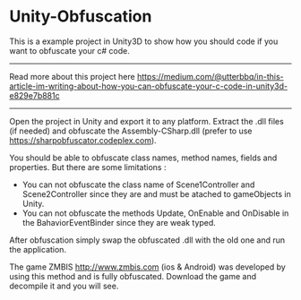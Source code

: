 # Unity-Obfuscation

This is a example project in Unity3D to show how you should code if you want to obfuscate your c# code.

*************************************************************************************************************
Read more about this project here https://medium.com/@utterbbq/in-this-article-im-writing-about-how-you-can-obfuscate-your-c-code-in-unity3d-e829e7b881c
*************************************************************************************************************

Open the project in Unity and export it to any platform. Extract the .dll files (if needed) and obfuscate the Assembly-CSharp.dll (prefer to use https://sharpobfuscator.codeplex.com).

You should be able to obfuscate class names, method names, fields and properties. 
But there are some limitations :
* You can not obfuscate the class name of Scene1Controller and Scene2Controller since they are and must be atached to gameObjects in Unity.
* You can not obfuscate the methods Update, OnEnable and OnDisable in the BahaviorEventBinder since they are weak typed.

After obfuscation simply swap the obfuscated .dll with the old one and run the application.

The game ZMBIS http://www.zmbis.com (ios & Android) was developed by using this method and is fully obfuscated.
Download the game and decompile it and you will see.
